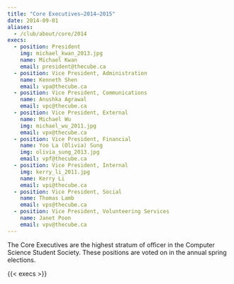 ```yaml
---
title: "Core Executives—2014–2015"
date: 2014-09-01
aliases:
  - /club/about/core/2014
execs:
  - position: President
    img: michael_kwan_2013.jpg
    name: Michael Kwan
    email: president@thecube.ca
  - position: Vice President, Administration
    name: Kenneth Shen
    email: vpa@thecube.ca
  - position: Vice President, Communications
    name: Anushka Agrawal
    email: vpc@thecube.ca
  - position: Vice President, External
    name: Michael Wu
    img: michael_wu_2011.jpg
    email: vpx@thecube.ca
  - position: Vice President, Financial
    name: Yoo La (Olivia) Sung
    img: olivia_sung_2013.jpg
    email: vpf@thecube.ca
  - position: Vice President, Internal
    img: kerry_li_2011.jpg
    name: Kerry Li
    email: vpi@thecube.ca
  - position: Vice President, Social
    name: Thomas Lamb
    email: vps@thecube.ca
  - position: Vice President, Volunteering Services
    name: Janet Poon
    email: vpv@thecube.ca
---
```


The Core Executives are the highest stratum of officer in the Computer Science Student Society. These positions are voted on in the annual spring elections.

{{< execs >}}
